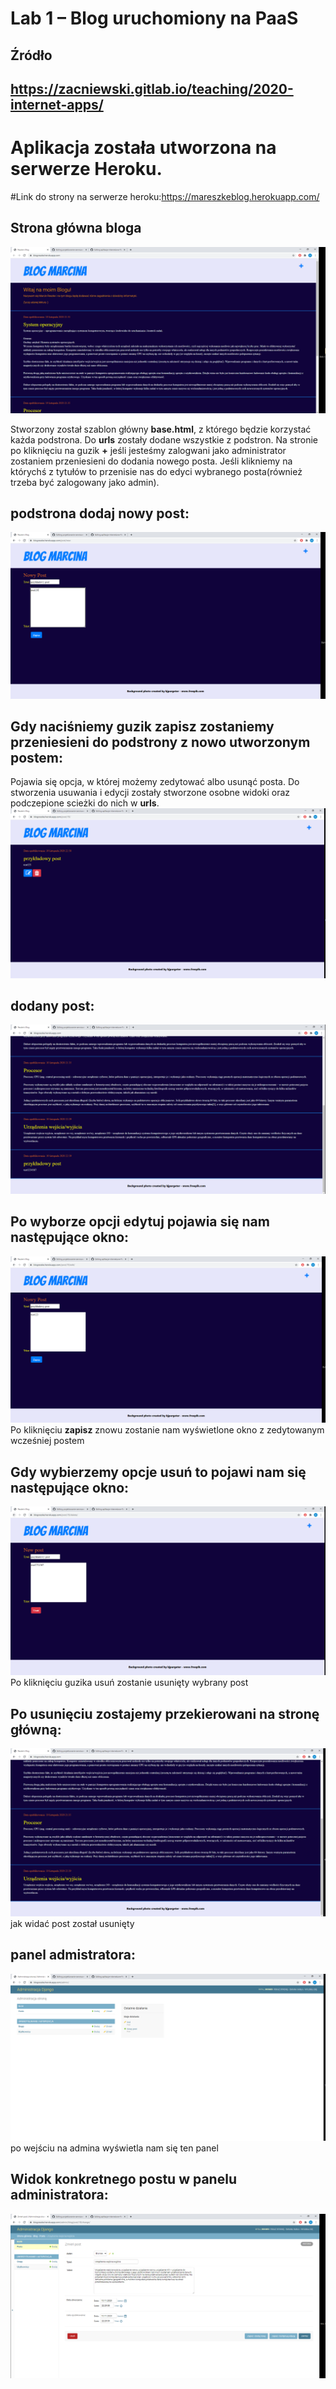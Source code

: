 # Lab 1 – Blog uruchomiony na PaaS
## Źródło
https://zacniewski.gitlab.io/teaching/2020-internet-apps/
---


# Aplikacja została utworzona na serwerze Heroku.
#Link do strony na serwerze heroku:https://mareszkeblog.herokuapp.com/

## Strona główna bloga
![](https://github.com/Reszke97/aplikacje-internetowe-Reszke-185ic/blob/master/zrzuty/1.PNG)

Stworzony został szablon główny **base.html**, z którego będzie korzystać każda podstrona. Do **urls** zostały dodane wszystkie z podstron. Na stronie po kliknięciu na guzik **+** jeśli jesteśmy zalogwani jako administrator zostaniem przeniesieni do dodania nowego posta. Jeśli klikniemy na którychś z tytułów to przenisie nas do edyci wybranego posta(również trzeba być zalogowany jako admin).

## podstrona dodaj nowy post:
![](https://github.com/Reszke97/aplikacje-internetowe-Reszke-185ic/blob/master/zrzuty/2.PNG)

## Gdy naciśniemy guzik zapisz zostaniemy przeniesieni do podstrony z nowo utworzonym postem:
Pojawia się opcja, w której możemy zedytować albo usunąć posta. Do stworzenia usuwania i edycji zostały stworzone osobne widoki oraz podczepione scieżki do nich w **urls**.
![](https://github.com/Reszke97/aplikacje-internetowe-Reszke-185ic/blob/master/zrzuty/3.PNG)

## dodany post:
![](https://github.com/Reszke97/aplikacje-internetowe-Reszke-185ic/blob/master/zrzuty/6.PNG)

## Po wyborze opcji edytuj pojawia się nam następujące okno:
![](https://github.com/Reszke97/aplikacje-internetowe-Reszke-185ic/blob/master/zrzuty/4.PNG)
Po kliknięciu **zapisz** znowu zostanie nam wyświetlone okno z zedytowanym wcześniej postem

## Gdy wybierzemy opcje **usuń** to pojawi nam się następujące okno:
![](https://github.com/Reszke97/aplikacje-internetowe-Reszke-185ic/blob/master/zrzuty/5.PNG)
Po kliknięciu guzika usuń zostanie usunięty wybrany post

## Po usunięciu zostajemy przekierowani na stronę główną:
![](https://github.com/Reszke97/aplikacje-internetowe-Reszke-185ic/blob/master/zrzuty/7.PNG)
jak widać post został usunięty

## panel admistratora:
![](https://github.com/Reszke97/aplikacje-internetowe-Reszke-185ic/blob/master/zrzuty/8.PNG)
po wejściu na admina wyświetla nam się ten panel

## Widok konkretnego postu w panelu administratora:
![](https://github.com/Reszke97/aplikacje-internetowe-Reszke-185ic/blob/master/zrzuty/9.PNG)
